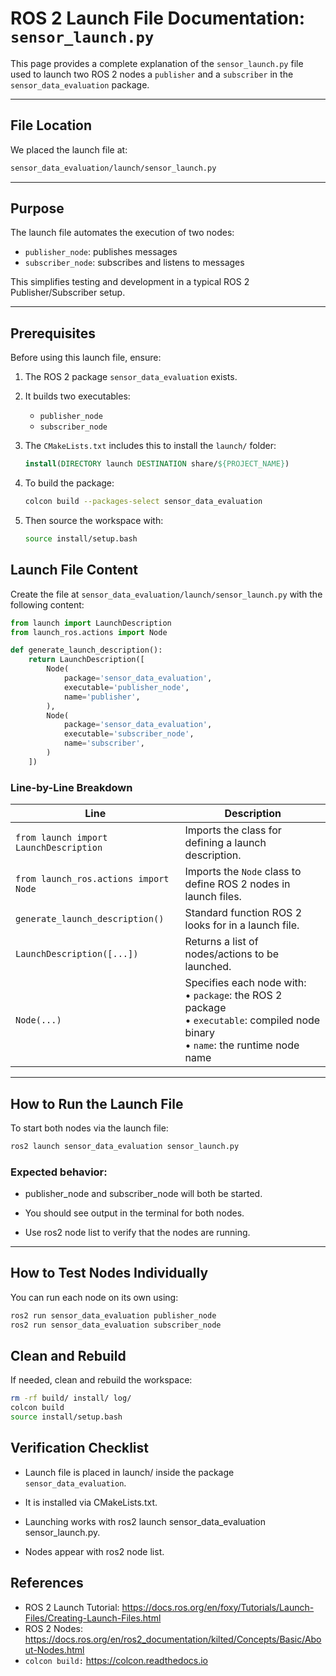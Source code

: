 # ROS 2 Launch File Documentation: `sensor_launch.py`

This page provides a complete explanation of the `sensor_launch.py` file used to launch two ROS 2 nodes a `publisher` and a `subscriber` in the `sensor_data_evaluation` package.

---

## File Location

We placed the launch file at:

```Bash
sensor_data_evaluation/launch/sensor_launch.py
```

---

## Purpose

The launch file automates the execution of two nodes:
- `publisher_node`: publishes messages
- `subscriber_node`: subscribes and listens to messages

This simplifies testing and development in a typical ROS 2 Publisher/Subscriber setup.

---

## Prerequisites

Before using this launch file, ensure:

1. The ROS 2 package `sensor_data_evaluation` exists.
   
2. It builds two executables:
   - `publisher_node`
   - `subscriber_node`
  
3. The `CMakeLists.txt` includes this to install the `launch/` folder:
   ```Cmake
   install(DIRECTORY launch DESTINATION share/${PROJECT_NAME})
   ```

4. To build the package:
    ```Bash
    colcon build --packages-select sensor_data_evaluation
    ```

5. Then source the workspace with:
    ```Bash
    source install/setup.bash
    ```

## Launch File Content

Create the file at `sensor_data_evaluation/launch/sensor_launch.py` with the following content:

```Python
from launch import LaunchDescription
from launch_ros.actions import Node

def generate_launch_description():
    return LaunchDescription([
        Node(
            package='sensor_data_evaluation',
            executable='publisher_node',
            name='publisher',
        ),
        Node(
            package='sensor_data_evaluation',
            executable='subscriber_node',
            name='subscriber',
        )
    ])
```

### Line-by-Line Breakdown

| Line                                   | Description                                                                                                                            |
| -------------------------------------- | -------------------------------------------------------------------------------------------------------------------------------------- |
| `from launch import LaunchDescription` | Imports the class for defining a launch description.                                                                                   |
| `from launch_ros.actions import Node`  | Imports the `Node` class to define ROS 2 nodes in launch files.                                                                        |
| `generate_launch_description()`        | Standard function ROS 2 looks for in a launch file.                                                                                    |
| `LaunchDescription([...])`             | Returns a list of nodes/actions to be launched.                                                                                        |
| `Node(...)`                            | Specifies each node with:<br>• `package`: the ROS 2 package<br>• `executable`: compiled node binary<br>• `name`: the runtime node name |

---

##  How to Run the Launch File

To start both nodes via the launch file:

```Bash
ros2 launch sensor_data_evaluation sensor_launch.py
```

### Expected behavior:

- publisher_node and subscriber_node will both be started.
  
- You should see output in the terminal for both nodes.
 
- Use ros2 node list to verify that the nodes are running.

---

## How to Test Nodes Individually

You can run each node on its own using:

```Bash
ros2 run sensor_data_evaluation publisher_node
ros2 run sensor_data_evaluation subscriber_node
```

## Clean and Rebuild

If needed, clean and rebuild the workspace:

```Bash
rm -rf build/ install/ log/
colcon build
source install/setup.bash
```

## Verification Checklist

- Launch file is placed in launch/ inside the package `sensor_data_evaluation`. 
  
- It is installed via CMakeLists.txt.
  
- Launching works with ros2 launch sensor_data_evaluation sensor_launch.py.
  
- Nodes appear with ros2 node list.

## References

- ROS 2 Launch Tutorial: <https://docs.ros.org/en/foxy/Tutorials/Launch-Files/Creating-Launch-Files.html>
- ROS 2 Nodes: <https://docs.ros.org/en/ros2_documentation/kilted/Concepts/Basic/About-Nodes.html>
- `colcon build:` <https://colcon.readthedocs.io>

